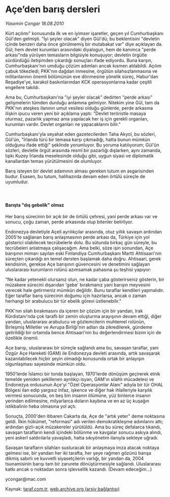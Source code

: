 # Açe’den barış dersleri

*Yasemin Çongar 18.08.2010*

<div class="yazi"><p>Kürt açılımı" konusunda ilk ve en iyimser işaretler, geçen yıl Cumhurbaşkanı Gül'den gelmişti. "İyi şeyler olacak" diyen Gül'dü; bu beklentisini "devletin içinde benzeri daha önce görülmemiş bir mutabakat var" diye açıklayan da. Gül, hem devlet kurumları arasındaki diyalogun, hem de kanımca "perde arkası"nda yürüyen temasların bilgisiyle konuşuyor; devletin örgütle sürdürdüğü iletişimden çıkardığı sonuçları ifade ediyordu. Buna karşın, Cumhurbaşkanı'nın umduğu çözüm adımları ancak kısmen atılabildi. Açılım çabuk tökezledi; PKK'nın dağdan inmesine, örgütün silahsızlanmasına ve militanlarının önemli bölümünün eve dönmesine yönelik süreç, Habur'dan Reşadiye'ye, karakol baskınlarından KCK operasyonlarına kadar çeşitli engellere takıldı.</p>
<p>Ama bu, Cumhurbaşkanı'na "iyi şeyler olacak" dedirten "perde arkası" gelişmelerin tümden durduğu anlamına gelmiyor. Nitekim yine Gül, tam da PKK'nın ateşkes ilanının umut vesilesi olduğu günlerde, perde arkasına ilişkin ipucu veren yeni bir açıklama yaptı: "Devlet teröristle masaya oturmaz, pazarlık yapmaz ama yapılacak her iş için gerekli organları, kurumları vardır. Devlet organları ne yapacaklarını bilir."</p>
<p>Cumhurbaşkanı'yla seyahat eden gazetecilerden Taha Akyol, bu sözleri, Gül'ün, "İrlanda türü bir temasa karşı çıkmadığı, hatta bunun mümkün olduğunu ifade ettiği" şeklinde yorumluyor. Bu yoruma katılıyorum; Gül'ün sözleri, devletle örgüt arasında resmî bir pazarlığı dışlarken, aynı zamanda, tıpkı Kuzey İrlanda meselesinde olduğu gibi, uygun siyasi ve diplomatik kanallardan temas yürütülmesini de olumluyor.</p>
<p>Barış isteyen bir devlet adamının alması gereken tutum en asgarisinden budur. Esasen, bu tutum, halihazırda devam eden örtülü süreçle de uyumludur.</p>
<h4> </h4>
<h4>Barışta "dış gebelik" olmaz</h4>
<p>Her barış sürecinin bir açık bir de örtülü çehresi, yani perde arkası var ve sonucu, çoğu zaman, perde arkasında olup bitenler belirliyor.</p>
<p>Endonezya devletiyle Açeli ayrılıkçılar arasında, otuz yıllık savaşın ardından 2005'te sağlanan barış anlaşmasının perde arkası da, Türkiye için yol gösterici olabilecek tecrübelerle dolu. Bu sütunda birkaç gün süreyle, bu tecrübeleri anlatmaya çalışacağım. Ama belki, söze işin sonundan, Açe barışının mimarı sayılan eski Finlandiya Cumhurbaşkanı Martti Ahtisaari'nin süreçten çıkardığı en temel dersten başlamak daha doğru. Ahtisaari, gerek kendisinin, gerekse Açe barışının güvencesini ve denetimini sağlayan uluslararası kurumların rolünü azımsamak pahasına şu teşhisi yapıyor:</p>
<p>"Ne kadar yetenekli olursanız olun, ne kadar çaba gösterirseniz gösterin, bir müzakere sürecini dışarıdan 'gebe' bırakmanız yani barışın meyvesini verecek hale getirmeniz mümkün değildir. Bunu taraflar kendileri yapmalıdır. Eğer taraflar barış sürecinin doğumu için hazırlarsa, ancak o zaman herhangi bir arabulucu bir tür ebelik görevi üstlenebilir."</p>
<p>PKK'nın silah bırakmasını da içeren bir çözüm için bir yandan, Irak Kürdistanı'nda çok taraflı bir zemin oluşturma arayışının devam ettiği, diğer yandan, uluslararası arabulucu ve gözlemcilerin muhtemel rolünün, Birleşmiş Milletler ve Avrupa Birliği'nin adları da zikredilerek, gündeme getirildiği bir ortamda bence Ahtisaari'nin bu değerlendirmesi bizim için de özellikle önemli.</p>
<p>Açe barışı, uluslararası bir süreçle sağlandı ama bu, savaşan taraflar, yani Özgür Açe Hareketi (GAM) ile Endonezya devleti arasında, artık savaşarak kazanılabilecek hiçbir şeyin olmadığı konusunda ortak bir anlayışın olgunlaşması sayesinde mümkün oldu.</p>
<p>1950'lerde İslamcı bir tonda başlayan, 1970'lerde dönüşüm geçirerek etnik temelde yeniden şekillenen ayrılıkçı isyan, GAM'ın silahlı mücadelesi ve Endonezya ordusunun Açe'yi "Özel Operasyonlar Alanı" adıyla bir tür OHAL Bölgesi ilan edip yargısız infaz, işkence ve diğer hak ihlalleriyle karşılık vermesi sonucunda, on beş bin insanın ölümüne, yüz binlerce insanın yerinden edilmesine, milyarlarca doların kaybına ve en az üç kuşağın istikbalinin heba olmasına yol açtı.</p>
<p>Sonuçta, 2000'den itibaren Cakarta da, Açe de "artık yeter" deme noktasına geldi. İlkin hükümet, "reformasi" adı verilen demokratikleşme adımlarını attı; ardından gizli-açık müzakereler yürütüldü. Ama bu süreç defalarca tıkandı, savaşan tarafların kendi içindeki bölünme ve kavgalar sonucu askıya alındı, yeni askerî saldırılarla yavaşladı, hatta sıkıyönetim ilanıyla sekteye uğradı.</p>
<p>Savaşan tarafların silahları susturacak bir anlaşmaya imza atacak noktaya gelmesi ise, bir yandan her iki tarafta, her şeye rağmen gözünü barışa dikmiş sabırlı ve kuvvetli siyasetçilerin varlığı, bir yandan da, 2004 tsunamisinin barışı tam bir zarurete dönüştürmesiyle sağlandı. Uluslararası katkı ancak o noktadan sonra işlevsellik kazandı. (Devam edeceğim...)</p>
<p>ycongar@mac.com</p></div>

Kaynak: [taraf.com.tr](http://www.taraf.com.tr:80/yasemin-congar/makale-ace-den-baris-dersleri.htm), [web.archive.org (arşiv bağlantısı)](http://web.archive.org/web/20100821234310/http://www.taraf.com.tr:80/yasemin-congar/makale-ace-den-baris-dersleri.htm)
